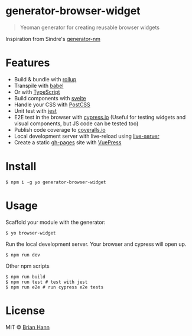 # generator-browser-widget

> Yeoman generator for creating reusable browser widgets

Inspiration from Sindre's [generator-nm](https://github.com/sindresorhus/generator-nm)

# Features

* Build & bundle with [rollup](https://github.com/rollup/rollup)
* Transpile with [babel](https://babeljs.io)
* Or with [TypeScript](https://www.typescriptlang.org/)
* Build components with [svelte](http://svelte.technology)
* Handle your CSS with [PostCSS](postcss)
* Unit test with [jest](https://facebook.github.io/jest/)
* E2E test in the browser with [cypress.io](https://www.cypress.io/) (Useful for testing widgets and visual components, but JS code can be tested too)
* Publish code coverage to [coveralls.io](https://coveralls.io)
* Local development server with live-reload using [live-server](https://www.npmjs.com/package/live-server)
* Create a static [gh-pages](https://pages.github.com/) site with [VuePress](https://vuepress.vuejs.org/)

# Install

    $ npm i -g yo generator-browser-widget

# Usage

Scaffold your module with the generator:

    $ yo browser-widget

Run the local development server. Your browser and cypress will open up.

    $ npm run dev

Other npm scripts

    $ npm run build
    $ npm run test # test with jest
    $ npm run e2e # run cypress e2e tests

# License

MIT © [Brian Hann](https://brianhann.com)
